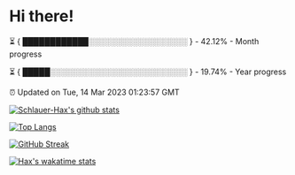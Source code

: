 # Hi there!

⏳ { ████████████░░░░░░░░░░░░░░░░░░ } - 42.12% - Month progress

⏳ { █████░░░░░░░░░░░░░░░░░░░░░░░░░ } - 19.74% - Year progress

⏰ Updated on Tue, 14 Mar 2023 01:23:57 GMT


[![Schlauer-Hax's github stats](https://github-readme-stats.vercel.app/api?username=Schlauer-Hax&show_icons=true&theme=dark&count_private=true)](https://github.com/Schlauer-Hax)


[![Top Langs](https://github-readme-stats.vercel.app/api/top-langs/?username=Schlauer-Hax&layout=compact&theme=dark)](https://github.com/Schlauer-Hax?tab=repositories)

[![GitHub Streak](https://streak-stats.demolab.com?user=Schlauer-Hax&theme=dark)](https://git.io/streak-stats)

[![Hax's wakatime stats](https://github-readme-stats.vercel.app/api/wakatime?username=Hax&theme=dark)](https://wakatime.com/@Hax)

